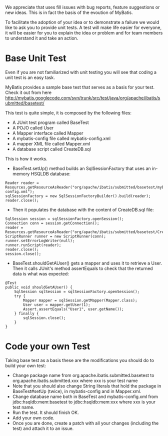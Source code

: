 We appreciate that uses fill issues with bug reports, feature suggestions or new ideas. This is in fact the basis of the evoution of MyBatis.

To facilitate the adoption of your idea or to demonstrate a failure we would like to ask you to provide unit tests. A test will make life easier for everyone, it will be easier for you to explain the idea or problem and for team members to understand it and take an action.

# Base Unit Test #

Even if you are not familiarized with unit testing you will see that coding a unit test is an easy task.

MyBatis provides a sample base test that serves as a basis for your test. Check it out from here http://mybatis.googlecode.com/svn/trunk/src/test/java/org/apache/ibatis/submitted/basetest/

This test is quite simple, it is composed by the following files:
  * A JUnit test program called BaseTest
  * A POJO called User
  * A Mapper interface called Mapper
  * A mybatis-config file called mybatis-config.xml
  * A mapper XML file called Mapper.xml
  * A database script called CreateDB.sql

This is how it works.
  * BaseTest.setUp() method builds an SqlSessionFactory that uses an in-memory HSQLDB database:
```
Reader reader = Resources.getResourceAsReader("org/apache/ibatis/submitted/basetest/mybatis-config.xml");
sqlSessionFactory = new SqlSessionFactoryBuilder().build(reader);
reader.close();
```
  * Then it populates the database with the content of CreateDB.sql file:
```
SqlSession session = sqlSessionFactory.openSession();
Connection conn = session.getConnection();
reader = Resources.getResourceAsReader("org/apache/ibatis/submitted/basetest/CreateDB.sql");
ScriptRunner runner = new ScriptRunner(conn);
runner.setErrorLogWriter(null);
runner.runScript(reader);
reader.close();
session.close();
```
  * BaseTest.shouldGetAUser() gets a mapper and uses it to retrieve a User. Then it calls JUnit's method assertEquals to check that the returned data is what was expected:
```
@Test
public void shouldGetAUser() {
	SqlSession sqlSession = sqlSessionFactory.openSession();
	try {
		Mapper mapper = sqlSession.getMapper(Mapper.class);
		User user = mapper.getUser(1);
		Assert.assertEquals("User1", user.getName());
	} finally {
		sqlSession.close();
	}
}
```

# Code your own Test #

Taking base test as a basis these are the modifications you should do to build your own test:
  * Change package name from org.apache.ibatis.submitted.basetest to org.apache.ibatis.submitted.xxx where xxx is your test name
  * Note that you should also change String literals that hold the package in BaseTest#setUp (twice), in mybatis-config and in Mapper.xml.
  * Change database name both in BaseTest and mybatis-config.xml from jdbc:hsqldb:mem:basetest to jdbc:hsqldb:mem:xxx where xxx is your test name.
  * Run the test. It should finish OK.
  * Add your own code.
  * Once you are done, create a patch with all your changes (including the test) and attach it to an issue.